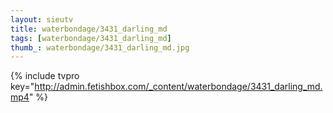 ```yaml
--- 
layout: sieutv
title: waterbondage/3431_darling_md
tags: [waterbondage/3431_darling_md]
thumb_: waterbondage/3431_darling_md.jpg
---
```

{% include tvpro key="http://admin.fetishbox.com/_content/waterbondage/3431_darling_md.mp4" %} 
